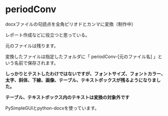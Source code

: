 # periodConv

docxファイルの句読点を全角ピリオドとカンマに変換（制作中）

レポート作成などに役立つと思っている。

元のファイルは残ります。

変換したファイルは指定したフォルダに「 periodConv-[元のファイル名] 」という名前で保存されます。

**しっかりとテストしたわけではないですが、フォントサイズ、フォントカラー、太字、斜体、下線、画像、テーブル、テキストボックスが残るようになりました。**

**テーブル、テキストボックス内のテキストは変換の対象外です**

PySimpleGUIとpython-docxを使っています。
